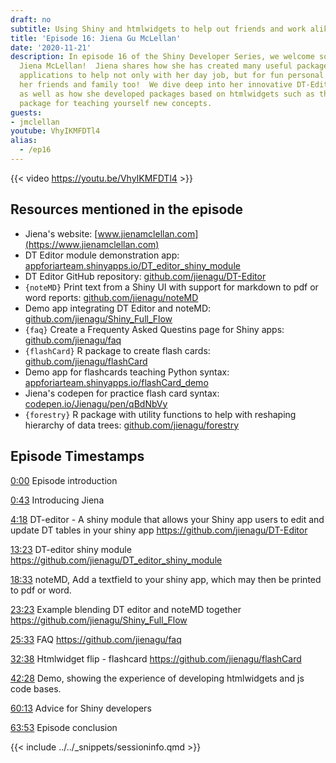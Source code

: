 ```yaml
---
draft: no
subtitle: Using Shiny and htmlwidgets to help out friends and work alike!
title: 'Episode 16: Jiena Gu McLellan'
date: '2020-11-21'
description: In episode 16 of the Shiny Developer Series, we welcome software developer
  Jiena McLellan!  Jiena shares how she has created many useful packages and Shiny
  applications to help not only with her day job, but for fun personal projects benefiting
  her friends and family too!  We dive deep into her innovative DT-Editor Shiny module,
  as well as how she developed packages based on htmlwidgets such as the flashCard
  package for teaching yourself new concepts.
guests: 
- jmclellan
youtube: VhyIKMFDTl4
alias: 
  - /ep16
---
```


{{< video https://youtu.be/VhyIKMFDTl4 >}}

## Resources mentioned in the episode

* Jiena's website: [www.jienamclellan.com](https://www.jienamclellan.com)
* DT Editor module demonstration app: [appforiarteam.shinyapps.io/DT_editor_shiny_module](https://appforiarteam.shinyapps.io/DT_editor_shiny_module/)
* DT Editor GitHub repository: [github.com/jienagu/DT-Editor](https://github.com/jienagu/DT-Editor)
* `{noteMD}` Print text from a Shiny UI with support for markdown to pdf or word reports: [github.com/jienagu/noteMD](https://github.com/jienagu/noteMD)
* Demo app integrating DT Editor and noteMD: [github.com/jienagu/Shiny_Full_Flow](https://github.com/jienagu/Shiny_Full_Flow)
* `{faq}` Create a Frequenty Asked Questins page for Shiny apps: [github.com/jienagu/faq](https://github.com/jienagu/faq)
* `{flashCard}` R package to create flash cards: [github.com/jienagu/flashCard](https://github.com/jienagu/flashCard)
* Demo app for flashcards teaching Python syntax: [appforiarteam.shinyapps.io/flashCard_demo](https://appforiarteam.shinyapps.io/flashCard_demo/)
* Jiena's codepen for practice flash card syntax: [codepen.io/Jienagu/pen/qBdNbVy](https://codepen.io/Jienagu/pen/qBdNbVy)
* `{forestry}` R package with utility functions to help with reshaping hierarchy of data trees: [github.com/jienagu/forestry](https://github.com/jienagu/forestry)

## Episode Timestamps

[0:00](https://www.youtube.com/watch?v=VhyIKMFDTl4&t=0m0s) Episode introduction

[0:43](https://www.youtube.com/watch?v=VhyIKMFDTl4&t=0m43s) Introducing Jiena

[4:18](https://www.youtube.com/watch?v=VhyIKMFDTl4&t=4m18s) DT-editor - A shiny module that allows your Shiny app users to edit and update DT tables in your shiny app <https://github.com/jienagu/DT-Editor>

[13:23](https://www.youtube.com/watch?v=VhyIKMFDTl4&t=13m23s) DT-editor shiny module <https://github.com/jienagu/DT_editor_shiny_module>

[18:33](https://www.youtube.com/watch?v=VhyIKMFDTl4&t=18m33s) noteMD, Add a textfield to your shiny app, which may then be printed to pdf or word.

[23:23](https://www.youtube.com/watch?v=VhyIKMFDTl4&t=23m23s) Example blending DT editor and noteMD together <https://github.com/jienagu/Shiny_Full_Flow>

[25:33](https://www.youtube.com/watch?v=VhyIKMFDTl4&t=25m33s) FAQ <https://github.com/jienagu/faq>

[32:38](https://www.youtube.com/watch?v=VhyIKMFDTl4&t=32m38s) Htmlwidget flip - flashcard <https://github.com/jienagu/flashCard>

[42:28](https://www.youtube.com/watch?v=VhyIKMFDTl4&t=42m28s) Demo, showing the experience of developing htmlwidgets and js code bases.

[60:13](https://www.youtube.com/watch?v=VhyIKMFDTl4&t=60m13s) Advice for Shiny developers

[63:53](https://www.youtube.com/watch?v=VhyIKMFDTl4&t=63m53s) Episode conclusion

{{< include ../../_snippets/sessioninfo.qmd >}}

